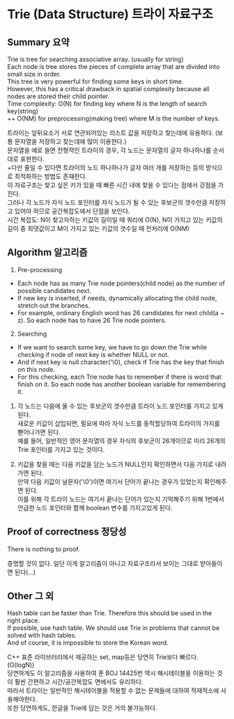 # Trie (Data Structure) 트라이 자료구조 

## Summary 요약
Trie is tree for searching associative array. (usually for string)  
Each node is tree stores the pieces of complete array that are divided into small size in order.  
This tree is very powerful for finding some keys in short time.  
However, this has a critical drawback in spatial complexity because all nodes are stored their child pointer.  
Time complexity: O(N) for finding key where N is the length of search key(string)  
++ O(NM) for preprocessing(making tree) where M  is the number of keys.  


트라이는 앞뒤요소가 서로 연관되어있는 리스트 값을 저장하고 찾는데에 유용하다. (보통 문자열을 저장하고 찾는데에 많이 이용한다.)  
문자열을 예로 들면 전형적인 트라이의 경우, 각 노드는 문자열의 글자 하나하나를 순서대로 표현한다.  
+다만 줄일 수 있다면 트라이의 노드 하나하나가 글자 여러 개를 저장하는 등의 방식으로 최적화하는 방법도 존재한다.  
이 자료구조는 찾고 싶은 키가 있을 때 빠른 시간 내에 찾을 수 있다는 점에서 강점을 가진다.  
그러나 각 노드가 자식 노드 포인터를 자식 노드가 될 수 있는 후보군의 갯수만큼 저장하고 있어야 하므로 공간복잡도에서 단점을 보인다.  
시간 복잡도: N이 찾고자하는 키값의 길이일 때 쿼리에 O(N), N이 가지고 있는 키값의 길이 중 최댓값이고 M이 가지고 있는 키값의 갯수일 때 전처리에 O(NM)  


## Algorithm 알고리즘
1. Pre-processing  
- Each node has as many Trie node pointers(child node) as the number of possible candidates next.  
- If new key is inserted, if needs, dynamically allocating the child node, stretch out the branches.  
- For example, ordinary English word has 26 candidates for next child(a ~ z). So each node has to have 26 Trie node pointers.  

2. Searching  
- If we want to search some key, we have to go down the Trie while checking if node of next key is whether NULL or not.  
- And if next key is null character('\0), check if Trie has the key that finish on this node.  
- For this checking, each Trie node has to remember if there is word that finish on it. So each node has another boolean variable for remembering it.    
  


1. 각 노드는 다음에 올 수 있는 후보군의 갯수만큼 트라이 노드 포인터를 가지고 있게 된다.  
새로운 키값이 삽입되면, 필요에 따라 자식 노드를 동적할당하여 트라이의 가지를 뻗어나가면 된다.  
예를 들어, 일반적인 영어 문자열의 경우 자식의 후보군이 26개이므로 미리 26개의 Trie 포인터를 가지고 있는 것이다.  

2. 키값을 찾을 때는 다음 키값을 담는 노드가 NULL인지 확인하면서 다음 가지로 내려가면 된다.  
만약 다음 키값이 널문자('\0')이면 여기서 단어가 끝나는 경우가 있었는지 확인해주면 된다.  
이를 위해 각 트라이 노드는 여기서 끝나는 단어가 있는지 기억해주기 위해 1번에서 언급한 노드 포인터와 함께 boolean 변수를 가지고있게 된다.  


## Proof of correctness 정당성
There is nothing to proof.

증명할 것이 없다. 일단 이게 알고리즘이 아니고 자료구조라서 보이는 그대로 받아들이면 된다(...)


## Other 그 외
Hash table can be faster than Trie. Therefore this should be used in the right place.  
If possible, use hash table. We should use Trie in problems that cannot be solved with hash tables.  
And of course, it is impossible to store the Korean word.  


C++ 표준 라이브러리에서 제공하는 set, map등은 당연히 Trie보다 빠르다. (O(logN))  
당연하게도 이 알고리즘을 사용하여 푼 BOJ 14425번 역시 해시테이블을 이용하는 것이 훨씬 간편하고 시간/공간복잡도 면에서도 유리하다.  
따라서 트라이는 일반적인 해시테이블을 적용할 수 없는 문제들에 대하여 적재적소에 사용해야한다.  
또한 당연하게도, 한글을 Trie에 담는 것은 거의 불가능하다.  